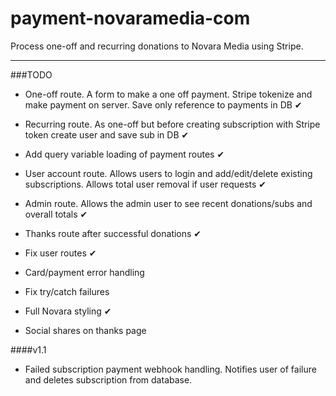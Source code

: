 # payment-novaramedia-com

Process one-off and recurring donations to Novara Media using Stripe.

---

###TODO

- One-off route. A form to make a one off payment. Stripe tokenize and make payment on server. Save only reference to payments in DB ✔

- Recurring route. As one-off but before creating subscription with Stripe token create user and save sub in DB ✔

- Add query variable loading of payment routes ✔

- User account route. Allows users to login and add/edit/delete existing subscriptions. Allows total user removal if user requests ✔

- Admin route. Allows the admin user to see recent donations/subs and overall totals ✔

- Thanks route after successful donations ✔

- Fix user routes ✔

- Card/payment error handling

- Fix try/catch failures

- Full Novara styling ✔

- Social shares on thanks page

####v1.1

- Failed subscription payment webhook handling. Notifies user of failure and deletes subscription from database.